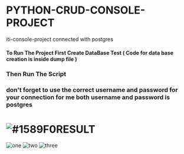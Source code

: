 # PYTHON-CRUD-CONSOLE-PROJECT
iti-console-project connected with postgres

#### To Run The Project First Create DataBase Test ( Code for data base creation is inside dump file ) 
### Then Run The Script 
### don't forget to use the correct username and password for your connection for me both username and password is postgres

# ![#1589F0](https://via.placeholder.com/15/1589F0/000000?text=+)RESULT 
![one](https://user-images.githubusercontent.com/41721894/133648050-2ddd807e-b75e-4767-9712-3415921a9000.png)
![two](https://user-images.githubusercontent.com/41721894/133648057-b33fee11-f913-478f-9dcf-f44259c4dbec.png)
![three](https://user-images.githubusercontent.com/41721894/133648055-919a1653-1c21-4b03-adae-aa53b41f6be8.png)

